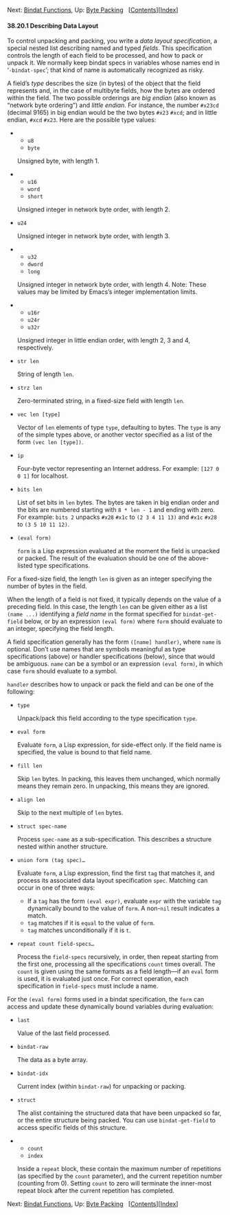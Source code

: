 <!-- This is the GNU Emacs Lisp Reference Manual
corresponding to Emacs version 27.2.

Copyright (C) 1990-1996, 1998-2021 Free Software Foundation,
Inc.

Permission is granted to copy, distribute and/or modify this document
under the terms of the GNU Free Documentation License, Version 1.3 or
any later version published by the Free Software Foundation; with the
Invariant Sections being "GNU General Public License," with the
Front-Cover Texts being "A GNU Manual," and with the Back-Cover
Texts as in (a) below.  A copy of the license is included in the
section entitled "GNU Free Documentation License."

(a) The FSF's Back-Cover Text is: "You have the freedom to copy and
modify this GNU manual.  Buying copies from the FSF supports it in
developing GNU and promoting software freedom." -->

<!-- Created by GNU Texinfo 6.7, http://www.gnu.org/software/texinfo/ -->

Next: [Bindat Functions](Bindat-Functions.html), Up: [Byte Packing](Byte-Packing.html)   \[[Contents](index.html#SEC_Contents "Table of contents")]\[[Index](Index.html "Index")]

#### 38.20.1 Describing Data Layout

To control unpacking and packing, you write a *data layout specification*, a special nested list describing named and typed *fields*. This specification controls the length of each field to be processed, and how to pack or unpack it. We normally keep bindat specs in variables whose names end in ‘`-bindat-spec`’; that kind of name is automatically recognized as risky.

A field’s *type* describes the size (in bytes) of the object that the field represents and, in the case of multibyte fields, how the bytes are ordered within the field. The two possible orderings are *big endian* (also known as “network byte ordering”) and *little endian*. For instance, the number `#x23cd` (decimal 9165) in big endian would be the two bytes `#x23` `#xcd`; and in little endian, `#xcd` `#x23`. Here are the possible type values:

*   *   `u8`
    *   `byte`

    Unsigned byte, with length 1.

*   *   `u16`
    *   `word`
    *   `short`

    Unsigned integer in network byte order, with length 2.

*   `u24`

    Unsigned integer in network byte order, with length 3.

*   *   `u32`
    *   `dword`
    *   `long`

    Unsigned integer in network byte order, with length 4. Note: These values may be limited by Emacs’s integer implementation limits.

*   *   `u16r`
    *   `u24r`
    *   `u32r`

    Unsigned integer in little endian order, with length 2, 3 and 4, respectively.

*   `str len`

    String of length `len`.

*   `strz len`

    Zero-terminated string, in a fixed-size field with length `len`.

*   `vec len [type]`

    Vector of `len` elements of type `type`, defaulting to bytes. The `type` is any of the simple types above, or another vector specified as a list of the form `(vec len [type])`.

*   `ip`

    Four-byte vector representing an Internet address. For example: `[127 0 0 1]` for localhost.

*   `bits len`

    List of set bits in `len` bytes. The bytes are taken in big endian order and the bits are numbered starting with `8 * len - 1` and ending with zero. For example: `bits 2` unpacks `#x28` `#x1c` to `(2 3 4 11 13)` and `#x1c` `#x28` to `(3 5 10 11 12)`.

*   `(eval form)`

    `form` is a Lisp expression evaluated at the moment the field is unpacked or packed. The result of the evaluation should be one of the above-listed type specifications.

For a fixed-size field, the length `len` is given as an integer specifying the number of bytes in the field.

When the length of a field is not fixed, it typically depends on the value of a preceding field. In this case, the length `len` can be given either as a list `(name ...)` identifying a *field name* in the format specified for `bindat-get-field` below, or by an expression `(eval form)` where `form` should evaluate to an integer, specifying the field length.

A field specification generally has the form `([name] handler)`, where `name` is optional. Don’t use names that are symbols meaningful as type specifications (above) or handler specifications (below), since that would be ambiguous. `name` can be a symbol or an expression `(eval form)`, in which case `form` should evaluate to a symbol.

`handler` describes how to unpack or pack the field and can be one of the following:

*   `type`

    Unpack/pack this field according to the type specification `type`.

*   `eval form`

    Evaluate `form`, a Lisp expression, for side-effect only. If the field name is specified, the value is bound to that field name.

*   `fill len`

    Skip `len` bytes. In packing, this leaves them unchanged, which normally means they remain zero. In unpacking, this means they are ignored.

*   `align len`

    Skip to the next multiple of `len` bytes.

*   `struct spec-name`

    Process `spec-name` as a sub-specification. This describes a structure nested within another structure.

*   `union form (tag spec)…`

    Evaluate `form`, a Lisp expression, find the first `tag` that matches it, and process its associated data layout specification `spec`. Matching can occur in one of three ways:

    *   If a `tag` has the form `(eval expr)`, evaluate `expr` with the variable `tag` dynamically bound to the value of `form`. A non-`nil` result indicates a match.
    *   `tag` matches if it is `equal` to the value of `form`.
    *   `tag` matches unconditionally if it is `t`.

*   `repeat count field-specs…`

    Process the `field-specs` recursively, in order, then repeat starting from the first one, processing all the specifications `count` times overall. The `count` is given using the same formats as a field length—if an `eval` form is used, it is evaluated just once. For correct operation, each specification in `field-specs` must include a name.

For the `(eval form)` forms used in a bindat specification, the `form` can access and update these dynamically bound variables during evaluation:

*   `last`

    Value of the last field processed.

*   `bindat-raw`

    The data as a byte array.

*   `bindat-idx`

    Current index (within `bindat-raw`) for unpacking or packing.

*   `struct`

    The alist containing the structured data that have been unpacked so far, or the entire structure being packed. You can use `bindat-get-field` to access specific fields of this structure.

*   *   `count`
    *   `index`

    Inside a `repeat` block, these contain the maximum number of repetitions (as specified by the `count` parameter), and the current repetition number (counting from 0). Setting `count` to zero will terminate the inner-most repeat block after the current repetition has completed.

Next: [Bindat Functions](Bindat-Functions.html), Up: [Byte Packing](Byte-Packing.html)   \[[Contents](index.html#SEC_Contents "Table of contents")]\[[Index](Index.html "Index")]
